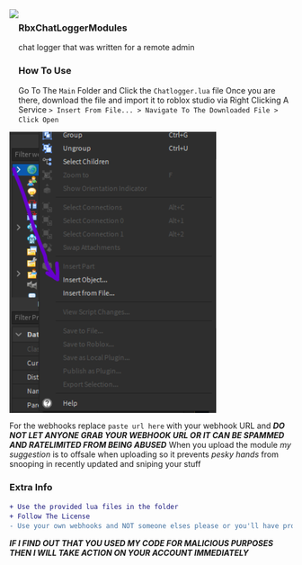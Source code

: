<img align="left" height="200" src="https://tr.rbxcdn.com/673a243319fb40910378b6fcd01559c3/420/420/Model/Png"/>

### RbxChatLoggerModules
chat logger that was written for a remote admin

### How To Use

Go To The `Main` Folder and Click the `Chatlogger.lua` file
Once you are there, download the file and import it to roblox studio via Right Clicking A Service `> Insert From File... > Navigate To The Downloaded File > Click Open`

<img align="center" height="500" src="/Assets/Images/Screenshot 2021-10-03 223340.png"/>

For the webhooks replace `paste url here` with your webhook URL and ***DO NOT LET ANYONE GRAB YOUR WEBHOOK URL OR IT CAN BE SPAMMED AND RATELIMITED FROM BEING ABUSED***
When you upload the module *my suggestion* is to offsale when uploading so it prevents *pesky hands* from snooping in recently updated and sniping your stuff

### Extra Info

```diff
+ Use the provided lua files in the folder
+ Follow The License
- Use your own webhooks and NOT someone elses please or you'll have problems
```
***IF I FIND OUT THAT YOU USED MY CODE FOR MALICIOUS PURPOSES THEN I WILL TAKE ACTION ON YOUR ACCOUNT IMMEDIATELY***
